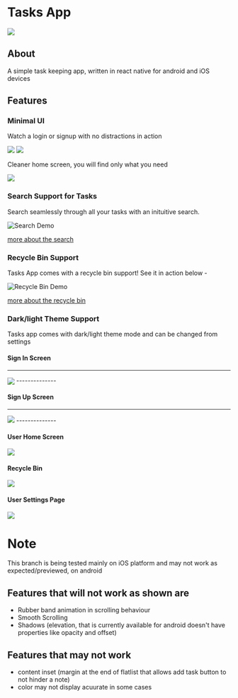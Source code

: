 # Tasks App

<img src="./assets/splash.png"/>

## About
A simple task keeping app, written in react native for android and iOS devices

## Features

### Minimal UI
Watch a login or signup with no distractions in action


<img src="./files/userlogin/light-default.png">


<img src="./files/usersignup/light-default.png">

Cleaner home screen, you will find only what you need


<img src="./files/userhome/light-default.png">


### Search Support for Tasks
Search seamlessly through all your tasks with an inituitive search.


![Search Demo](./files/search/light-default.gif)


[more about the search](/docs/search)

### Recycle Bin Support
Tasks App comes with a recycle bin support!
See it in action below - 


![Recycle Bin Demo](./files/recyclebin/light-rbo.gif)


[more about the recycle bin](/docs/recyclebin)

### Dark/light Theme Support
Tasks app comes with dark/light theme mode and can be changed from settings


#### Sign In Screen

--------------
<img align="center" src="./files/userlogin/dark-default.png">
--------------

#### Sign Up Screen

--------------
<img src ="./files/usersignup/dark-default.png">
--------------

#### User Home Screen


<img src="./files/userhome/dark-default.png">


#### Recycle Bin


<img src="./files/recyclebin/dark-default.png">


#### User Settings Page


<img src="./files/usersettings/dark-default.png">



# Note
This branch is being tested mainly on iOS platform and may not work as expected/previewed, on android
## Features that will not work as shown are
- Rubber band animation in scrolling behaviour
- Smooth Scrolling
- Shadows (elevation, that is currently available for android doesn't have properties like opacity and offset)
## Features that may not work
- content inset (margin at the end of flatlist that allows add task button to not hinder a note)
- color may not display acuurate in some cases
